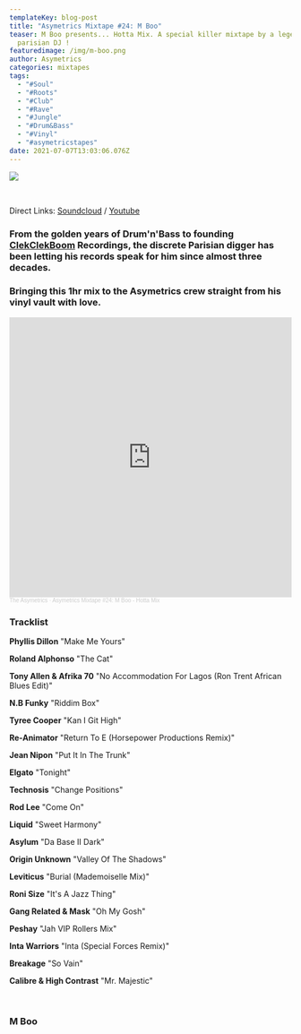 ```yaml
---
templateKey: blog-post
title: "Asymetrics Mixtape #24: M Boo"
teaser: M Boo presents... Hotta Mix. A special killer mixtape by a legendary
  parisian DJ !
featuredimage: /img/m-boo.png
author: Asymetrics
categories: mixtapes
tags:
  - "#Soul"
  - "#Roots"
  - "#Club"
  - "#Rave"
  - "#Jungle"
  - "#Drum&Bass"
  - "#Vinyl"
  - "#asymetricstapes"
date: 2021-07-07T13:03:06.076Z
---
```

![](/img/theasymetrics_m_boo_selecta.jpg)

<br>

Direct Links: [Soundcloud](https://soundcloud.com/the-asymetrics/asymetrics-mixtape-24-m-boo-hotta-mix) / [Youtube](https://www.youtube.com/watch?v=a1n3WNMa088)

### From the golden years of Drum'n'Bass to founding [ClekClekBoom](https://www.facebook.com/clekclekboom/) Recordings, the discrete Parisian digger has been letting his records speak for him since almost three decades. 

### Bringing this 1hr mix to the Asymetrics crew straight from his vinyl vault with love.

<iframe width="100%" height="500" scrolling="no" frameborder="no" allow="autoplay" src="https://w.soundcloud.com/player/?url=https%3A//api.soundcloud.com/tracks/1081788670&color=%23ff5500&auto_play=false&hide_related=false&show_comments=true&show_user=true&show_reposts=false&show_teaser=true&visual=true"></iframe><div style="font-size: 10px; color: #cccccc;line-break: anywhere;word-break: normal;overflow: hidden;white-space: nowrap;text-overflow: ellipsis; font-family: Interstate,Lucida Grande,Lucida Sans Unicode,Lucida Sans,Garuda,Verdana,Tahoma,sans-serif;font-weight: 100;"><a href="https://soundcloud.com/the-asymetrics" title="The Asymetrics" target="_blank" style="color: #cccccc; text-decoration: none;">The Asymetrics</a> · <a href="https://soundcloud.com/the-asymetrics/asymetrics-mixtape-24-m-boo-hotta-mix" title="Asymetrics Mixtape #24: M Boo - Hotta Mix" target="_blank" style="color: #cccccc; text-decoration: none;">Asymetrics Mixtape #24: M Boo - Hotta Mix</a></div>

### Tracklist

**Phyllis Dillon** "Make Me Yours" 

**Roland Alphonso** "The Cat" 

**Tony Allen & Afrika 70** "No Accommodation For Lagos (Ron Trent African Blues Edit)" 

**N.B Funky** "Riddim Box" 

**Tyree Cooper** "Kan I Git High" 

**Re-Animator** "Return To E (Horsepower Productions Remix)" 

**Jean Nipon** "Put It In The Trunk" 

**Elgato** "Tonight" 

**Technosis** "Change Positions" 

**Rod Lee** "Come On" 

**Liquid** "Sweet Harmony" 

**Asylum** "Da Base II Dark" 

**Origin Unknown** "Valley Of The Shadows" 

**Leviticus** "Burial (Mademoiselle Mix)" 

**Roni Size** "It's A Jazz Thing" 

**Gang Related & Mask** "Oh My Gosh" 

**Peshay** "Jah VIP Rollers Mix" 

**Inta Warriors** "Inta (Special Forces Remix)" 

**Breakage** "So Vain" 

**Calibre & High Contrast** "Mr. Majestic"

<br>

### M Boo